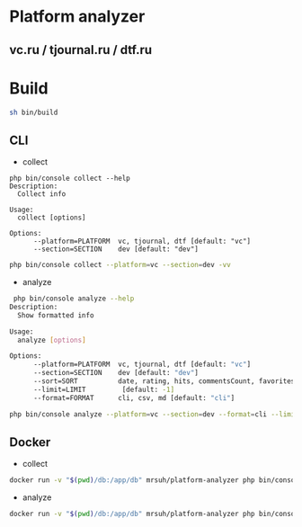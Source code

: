 # Platform analyzer
## vc.ru / tjournal.ru / dtf.ru

# Build
```bash
sh bin/build
```

## CLI

* collect
```
php bin/console collect --help
Description:
  Collect info

Usage:
  collect [options]

Options:
      --platform=PLATFORM  vc, tjournal, dtf [default: "vc"]
      --section=SECTION    dev [default: "dev"]
```

```bash
php bin/console collect --platform=vc --section=dev -vv
```

* analyze
```bash
 php bin/console analyze --help
Description:
  Show formatted info

Usage:
  analyze [options]

Options:
      --platform=PLATFORM  vc, tjournal, dtf [default: "vc"]
      --section=SECTION    dev [default: "dev"]
      --sort=SORT          date, rating, hits, commentsCount, favoritesCount [default: "rating"]
      --limit=LIMIT         [default: -1]
      --format=FORMAT      cli, csv, md [default: "cli"]

```

```bash
php bin/console analyze --platform=vc --section=dev --format=cli --limit=10 --sort=rating
```


## Docker

* collect
```bash
docker run -v "$(pwd)/db:/app/db" mrsuh/platform-analyzer php bin/console collect --platform=vc --section=dev -vv
```

* analyze
```bash
docker run -v "$(pwd)/db:/app/db" mrsuh/platform-analyzer php bin/console analyze --platform=vc --section=dev --format=cli --limit=10 --sort=rating
```